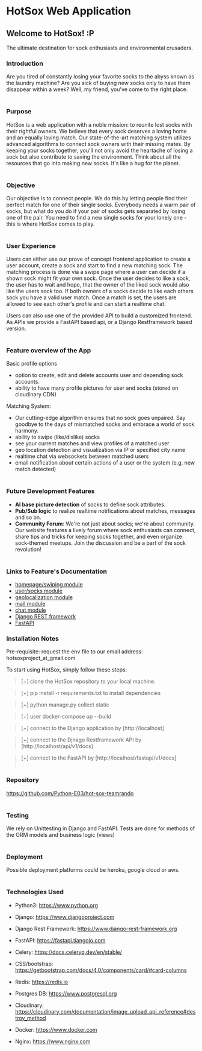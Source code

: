 # HotSox Web Application

## Welcome to HotSox! :P

The ultimate destination for sock enthusiasts and environmental crusaders.


### Introduction

Are you tired of constantly losing your favorite socks to the abyss known as the laundry machine? Are you sick of buying new socks only to have them disappear within a week? Well, my friend, you've come to the right place.
<br/><br/>

### Purpose

HotSox is a web application with a noble mission: to reunite lost socks with their rightful owners. We believe that every sock deserves a loving home and an equally loving match. Our state-of-the-art matching system utilizes advanced algorithms to connect sock owners with their missing mates. By keeping your socks together, you'll not only avoid the heartache of losing a sock but also contribute to saving the environment. Think about all the resources that go into making new socks. It's like a hug for the planet.
<br/><br/>

### Objective

Our objective is to connect people. We do this by letting people find their perfect match for one of their single socks.
Everybody needs a warm pair of socks, but what do you do if your pair of socks gets separated by losing one of the pair.
You need to find a new single socks for your lonely one - this is where HotSox comes to play.
<br/><br/>

### User Experience

Users can either use our prove of concept frontend application to create a user account, create a sock and start to find a new matching sock. The matching process is done via a swipe page where a user can decide if a shown sock might fit your own sock.
Once the user decides to like a sock, the user has to wait and hope, that the owner of the liked sock would also like the users sock too. If both owners of a socks decide to like each others sock you have a valid user match.
Once a match is set, the users are allowed to see each other's profile and can start a realtime chat.

Users can also use one of the provided API to build a customized frontend. As APIs we provide a FastAPI based api, or a Django Restframework based version.
<br/><br/>

### Feature overview of the App
Basic profile options
- option to create, edit and delete accounts user and depending sock accounts.
- ability to have many profile pictures for user and socks (stored on cloudinary CDN)

Matching System:
- Our cutting-edge algorithm ensures that no sock goes unpaired. Say goodbye to the days of mismatched socks and embrace a world of sock harmony.
- ability to swipe (like/dislike) socks
- see your current matches and view profiles of a matched user
- geo location detection and visualization via IP or specified city name
- realtime chat via websockets between matched users
- email notification about certain actions of a user or the system (e.g. new match detected)
<br/><br/>

### Future Development Features

- **AI base picture detection** of socks to define sock attributes.
- **Pub/Sub logic** to realize realtime notifications about matches, messages and so on.
- **Community Forum**: We're not just about socks; we're about community. Our website features a lively forum where sock enthusiasts can connect, share tips and tricks for keeping socks together, and even organize sock-themed meetups. Join the discussion and be a part of the sock revolution!
<br/><br/>

### Links to Feature's Documentation

- [homepage/swiping module](documentation/hotsox_app_home.md)
- [user/socks module](documentation/hotsox_app_user.md)
- [geolocalization module](documentation/hotsox_app_geo.md)
- [mail module](documentation/hotsox_app_mail.md)
- [chat module](documentation/hotsox_app_chat.md)
- [Django REST framework](documentation/hotsox_app_restapi.md)
- [FastAPI](documentation/hotsox_app_fastapi.md)

### Installation Notes

Pre-requisite: request the env file to our email address: hotsoxproject_at_gmail.com

To start using HotSox, simply follow these steps:

> [+] clone the HotSox repository to your local machine.

> [+] pip install -r requirements.txt to install dependencies

> [+] python manage.py collect static

> [+] user docker-compose up --build

> [+] connect to the Django application by [http://localhost]

> [+] connect to the Djnago Restframework API by [http://localhost/api/v1/docs]

> [+] connect to the FastAPI by [http://localhost/fastapi/v1/docs]
<br/><br/>

### Repository

https://github.com/Python-E03/hot-sox-teamrando
<br/><br/>

### Testing

We rely on Unittesting in Django and FastAPI. Tests are done for methods of the ORM models and business logic (views)
<br/><br/>

### Deployment

Possible deployment platforms could be heroku, google cloud or aws.
<br/><br/>

### Technologies Used

- Python3:
  https://www.python.org

- Django:
  https://www.djangoproject.com

- Django Rest Framework:
  https://www.django-rest-framework.org

- FastAPI:
  https://fastapi.tiangolo.com

- Celery:
  https://docs.celeryq.dev/en/stable/

- CSS/bootstrap:
  https://getbootstrap.com/docs/4.0/components/card/#card-columns

- Redis:
  https://redis.io

- Postgres DB:
  https://www.postgresql.org

- Cloudinary:
  https://cloudinary.com/documentation/image_upload_api_reference#destroy_method

- Docker:
  https://www.docker.com

- Nginx:
  https://www.nginx.com
